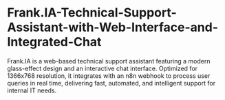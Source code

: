 # Frank.IA-Technical-Support-Assistant-with-Web-Interface-and-Integrated-Chat
Frank.IA is a web-based technical support assistant featuring a modern glass-effect design and an interactive chat interface. Optimized for 1366x768 resolution, it integrates with an n8n webhook to process user queries in real time, delivering fast, automated, and intelligent support for internal IT needs.
